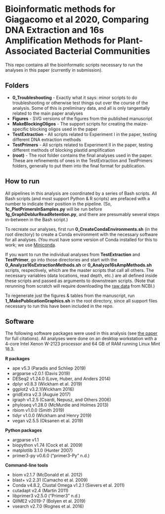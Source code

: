 # Bioinformatic methods for Giagacomo et al 2020, Comparing DNA Extraction and 16s Amplification Methods for Plant-Associated Bacterial Communities 

This repo contains all the bioinformatic scripts necessary to run the analyses in this paper (currently in submission). 

## Folders
* **0_Troubleshooting** - Exactly what it says: minor scripts to do troubleshooting or otherwise test things out over the course of the analysis. Some of this is preliminary data, and all is only tangentally related to the main paper analyses
* **Figures** - SVG versions of the figures from the published manuscript
* **MakeBlockingOligos** - The support scripts for creating the maize-specific blocking oligos used in the paper
* **TestExtraction** - All scripts related to Experiment I in the paper, testing different DNA extraction methods
* **TestPrimers** - All scripts related to Experiment II in the paper, testing different methods of blocking plastid amplification
* **(root)** - The root folder contains the final analyses used in the paper. These are refinements of ones in the TestExtraction and TestPrimers folders, generally to put them into the final format for publication.

## How to run
All pipelines in this analysis are coordinated by a series of Bash scripts. All Bash scripts (and most support Python & R scripts) are prefaced with a number to indicate their position in the pipeline. (So, **1c_PlotPrimersInSamples.py** will be run before **1g_GraphDeblurReadRetention.py**, and there are presumably several steps in-between in the Bash script.)

To recreate our analyses, first run **0_CreateCondaEnvironments.sh** (in the root directory) to create a Conda environment with the necessary software for all analyses. (You must have some version of Conda installed for this to work; we use [Miniconda](https://docs.conda.io/en/latest/miniconda.html).

If you want to run the individual analyses from **TestExtraction** and **TestPrimer**, go into those directories and start with the **0_Analyze16sExtractionMethods.sh** or **0_Analyze16sAmpMethods.sh** scripts, respectively, which are the master scripts that call all others. The necessary variables (data locations, read depth, etc.) are all defined inside these scripts and passed as arguments to downstream scripts. (Note that rerunning from scratch will require downloading the [raw data](https://www.ncbi.nlm.nih.gov/bioproject/PRJNA646931) from NCBI.)

To regenerate just the figures & tables from the manuscript, run **1_MakePublicationGraphics.sh** in the root directory, since all support files necessary to run this have been included in the repo.

## Software
The following software packages were used in this analysis (see [the paper](https://www.biorxiv.org/content/10.1101/2020.07.23.217901v1) for full citations).  All analyses were done on an desktop workstation with a 4-core Intel Xenon W-2123 processor and 64 GB of RAM running Linux Mint 18.3.

**R packages**
* ape v5.3 (Paradis and Schliep 2019)
* argparse v2.0.1 (Davis 2019)
* DESeq2 v1.24.0 (Love, Huber, and Anders 2014)
* dplyr v0.8.3 (Wickham et al. 2019)
* ggplot2 v3.2.1(Wickham 2016)
* gridExtra v2.3 (Auguie 2017)
* igraph v1.2.5 (Csardi, Nepusz, and Others 2006)
* phyloseq v1.28.0 (McMurdie and Holmes 2013)
* rbiom v1.0.0 (Smith 2019)
* tidyr v1.0.0 (Wickham and Henry 2019)
* vegan v2.5.5 (Oksanen et al. 2019)
  
**Python packages**
* argparse v1.1
* biopython v1.74 (Cock et al. 2009)
* matplotlib 3.1.0 (Hunter 2007)
* primer3-py v0.6.0 (“primer3-Py” n.d.)

**Command-line tools**
* biom v2.1.7 (McDonald et al. 2012)
* blast+ v2.2.31 (Camacho et al. 2009)
* Conda v4.8.2, Clustal Omega v1.2.1 (Sievers et al. 2011)
* cutadapt v2.4 (Martin 2011)
* libprimer3 v2.5.0 (“Primer3” n.d.)
* QIIME2 v2019-7 (Bolyen et al. 2019)
* vsearch v2.7.0 (Rognes et al. 2016)
